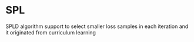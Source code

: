 # SPL
SPLD algorithm support to select smaller loss samples in each iteration and it originated from curriculum learning
